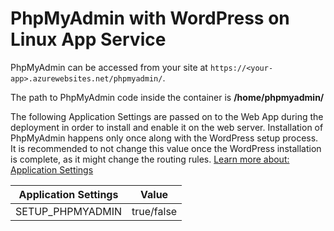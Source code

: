 # PhpMyAdmin with WordPress on Linux App Service

PhpMyAdmin can be accessed from your site at `https://<your-app>.azurewebsites.net/phpmyadmin/`. <br>

The path to PhpMyAdmin code inside the container is **/home/phpmyadmin/**

The following Application Settings are passed on to the Web App during the deployment in order to install and enable it on the web server. Installation of PhpMyAdmin happens only once along with the WordPress setup process. It is recommended to not change this value once the WordPress installation is complete, as it might change the routing rules. [Learn more about: Application Settings](./wordpress_application_settings.md)

|Application Settings| Value     |
|--------------------|-----------|
|SETUP_PHPMYADMIN    | true/false|
